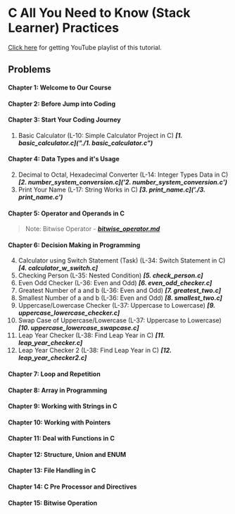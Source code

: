 # C All You Need to Know (Stack Learner) Practices
[Click here](https://www.youtube.com/watch?v=982nK2Vdk_o&list=PL_XxuZqN0xVASsjyqiNzgjUWHbDkN2Scy&index=1) for getting YouTube playlist of this tutorial.

## Problems
#### Chapter 1: Welcome to Our Course
#### Chapter 2: Before Jump into Coding
#### Chapter 3: Start Your Coding Journey
1. Basic Calculator (L-10: Simple Calculator Project in C) ***[1. basic_calculator.c]("./1. basic_calculator.c")***
#### Chapter 4: Data Types and it's Usage
2. Decimal to Octal, Hexadecimal Converter (L-14: Integer Types Data in C) ***[2. number_system_conversion.c]('2. number_system_conversion.c')***
3. Print Your Name (L-17: String Works in C) ***[3. print_name.c]('./3. print_name.c')***
#### Chapter 5: Operator and Operands in C
> Note: Bitwise Operator - ***[bitwise_operator.md](./bitwise_operator.md)***
#### Chapter 6: Decision Making in Programming
4. Calculator using Switch Statement (Task) (L-34: Switch Statement in C) ***[4. calculator_w_switch.c]***
5. Checking Person (L-35: Nested Condition) ***[5. check_person.c]***
6. Even Odd Checker (L-36: Even and Odd) ***[6. even_odd_checker.c]***
7. Greatest Number of a and b (L-36: Even and Odd) ***[7. greatest_two.c]***
8. Smallest Number of a and b (L-36: Even and Odd) ***[8. smallest_two.c]***
9. Uppercase/Lowercase Checker (L-37: Uppercase to Lowercase) ***[9. uppercase_lowercase_checker.c]***
10. Swap Case of Uppercase/Lowercase (L-37: Uppercase to Lowercase) ***[10. uppercase_lowercase_swapcase.c]***
11. Leap Year Checker (L-38: Find Leap Year in C) ***[11. leap_year_checker.c]***
12. Leap Year Checker 2 (L-38: Find Leap Year in C) ***[12. leap_year_checker2.c]***
#### Chapter 7: Loop and Repetition
#### Chapter 8: Array in Programming
#### Chapter 9: Working with Strings in C
#### Chapter 10: Working with Pointers
#### Chapter 11: Deal with Functions in C
#### Chapter 12: Structure, Union and ENUM
#### Chapter 13: File Handling in C
#### Chapter 14: C Pre Processor and Directives
#### Chapter 15: Bitwise Operation
